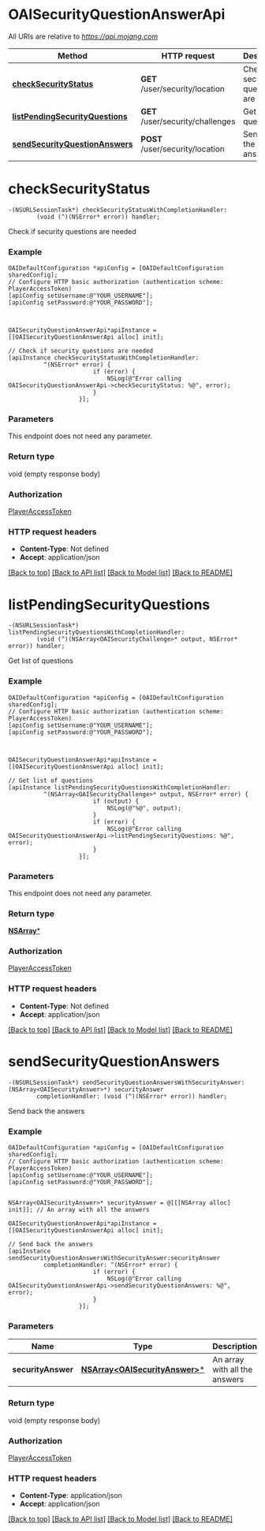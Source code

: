 # OAISecurityQuestionAnswerApi

All URIs are relative to *https://api.mojang.com*

Method | HTTP request | Description
------------- | ------------- | -------------
[**checkSecurityStatus**](OAISecurityQuestionAnswerApi.md#checksecuritystatus) | **GET** /user/security/location | Check if security questions are needed
[**listPendingSecurityQuestions**](OAISecurityQuestionAnswerApi.md#listpendingsecurityquestions) | **GET** /user/security/challenges | Get list of questions
[**sendSecurityQuestionAnswers**](OAISecurityQuestionAnswerApi.md#sendsecurityquestionanswers) | **POST** /user/security/location | Send back the answers


# **checkSecurityStatus**
```objc
-(NSURLSessionTask*) checkSecurityStatusWithCompletionHandler: 
        (void (^)(NSError* error)) handler;
```

Check if security questions are needed

### Example 
```objc
OAIDefaultConfiguration *apiConfig = [OAIDefaultConfiguration sharedConfig];
// Configure HTTP basic authorization (authentication scheme: PlayerAccessToken)
[apiConfig setUsername:@"YOUR_USERNAME"];
[apiConfig setPassword:@"YOUR_PASSWORD"];



OAISecurityQuestionAnswerApi*apiInstance = [[OAISecurityQuestionAnswerApi alloc] init];

// Check if security questions are needed
[apiInstance checkSecurityStatusWithCompletionHandler: 
          ^(NSError* error) {
                        if (error) {
                            NSLog(@"Error calling OAISecurityQuestionAnswerApi->checkSecurityStatus: %@", error);
                        }
                    }];
```

### Parameters
This endpoint does not need any parameter.

### Return type

void (empty response body)

### Authorization

[PlayerAccessToken](../README.md#PlayerAccessToken)

### HTTP request headers

 - **Content-Type**: Not defined
 - **Accept**: application/json

[[Back to top]](#) [[Back to API list]](../README.md#documentation-for-api-endpoints) [[Back to Model list]](../README.md#documentation-for-models) [[Back to README]](../README.md)

# **listPendingSecurityQuestions**
```objc
-(NSURLSessionTask*) listPendingSecurityQuestionsWithCompletionHandler: 
        (void (^)(NSArray<OAISecurityChallenge>* output, NSError* error)) handler;
```

Get list of questions

### Example 
```objc
OAIDefaultConfiguration *apiConfig = [OAIDefaultConfiguration sharedConfig];
// Configure HTTP basic authorization (authentication scheme: PlayerAccessToken)
[apiConfig setUsername:@"YOUR_USERNAME"];
[apiConfig setPassword:@"YOUR_PASSWORD"];



OAISecurityQuestionAnswerApi*apiInstance = [[OAISecurityQuestionAnswerApi alloc] init];

// Get list of questions
[apiInstance listPendingSecurityQuestionsWithCompletionHandler: 
          ^(NSArray<OAISecurityChallenge>* output, NSError* error) {
                        if (output) {
                            NSLog(@"%@", output);
                        }
                        if (error) {
                            NSLog(@"Error calling OAISecurityQuestionAnswerApi->listPendingSecurityQuestions: %@", error);
                        }
                    }];
```

### Parameters
This endpoint does not need any parameter.

### Return type

[**NSArray<OAISecurityChallenge>***](OAISecurityChallenge.md)

### Authorization

[PlayerAccessToken](../README.md#PlayerAccessToken)

### HTTP request headers

 - **Content-Type**: Not defined
 - **Accept**: application/json

[[Back to top]](#) [[Back to API list]](../README.md#documentation-for-api-endpoints) [[Back to Model list]](../README.md#documentation-for-models) [[Back to README]](../README.md)

# **sendSecurityQuestionAnswers**
```objc
-(NSURLSessionTask*) sendSecurityQuestionAnswersWithSecurityAnswer: (NSArray<OAISecurityAnswer>*) securityAnswer
        completionHandler: (void (^)(NSError* error)) handler;
```

Send back the answers

### Example 
```objc
OAIDefaultConfiguration *apiConfig = [OAIDefaultConfiguration sharedConfig];
// Configure HTTP basic authorization (authentication scheme: PlayerAccessToken)
[apiConfig setUsername:@"YOUR_USERNAME"];
[apiConfig setPassword:@"YOUR_PASSWORD"];


NSArray<OAISecurityAnswer>* securityAnswer = @[[[NSArray alloc] init]]; // An array with all the answers

OAISecurityQuestionAnswerApi*apiInstance = [[OAISecurityQuestionAnswerApi alloc] init];

// Send back the answers
[apiInstance sendSecurityQuestionAnswersWithSecurityAnswer:securityAnswer
          completionHandler: ^(NSError* error) {
                        if (error) {
                            NSLog(@"Error calling OAISecurityQuestionAnswerApi->sendSecurityQuestionAnswers: %@", error);
                        }
                    }];
```

### Parameters

Name | Type | Description  | Notes
------------- | ------------- | ------------- | -------------
 **securityAnswer** | [**NSArray&lt;OAISecurityAnswer&gt;***](NSArray.md)| An array with all the answers | 

### Return type

void (empty response body)

### Authorization

[PlayerAccessToken](../README.md#PlayerAccessToken)

### HTTP request headers

 - **Content-Type**: application/json
 - **Accept**: application/json

[[Back to top]](#) [[Back to API list]](../README.md#documentation-for-api-endpoints) [[Back to Model list]](../README.md#documentation-for-models) [[Back to README]](../README.md)

